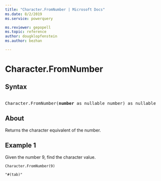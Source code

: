 ```yaml
---
title: "Character.FromNumber | Microsoft Docs"
ms.date: 8/2/2019
ms.service: powerquery

ms.reviewer: gepopell
ms.topic: reference
author: dougklopfenstein
ms.author: bezhan

---
```

# Character.FromNumber

## Syntax

<pre>  
Character.FromNumber(<b>number</b> as nullable number) as nullable text 
</pre> 
  
## About  
Returns the character equivalent of the number.

## Example 1
Given the number 9, find the character value.

```powerquery-m
Character.FromNumber(9)
```

`"#(tab)"`
